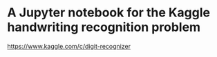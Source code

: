 # A Jupyter notebook for the Kaggle handwriting recognition problem
https://www.kaggle.com/c/digit-recognizer
